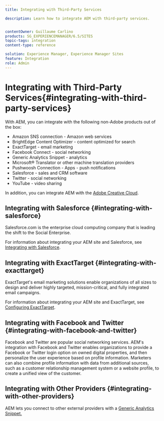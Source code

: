 ```yaml
---
title: Integrating with Third-Party Services

description: Learn how to integrate AEM with third-party services.


contentOwner: Guillaume Carlino
products: SG_EXPERIENCEMANAGER/6.5/SITES
topic-tags: integration
content-type: reference

solution: Experience Manager, Experience Manager Sites
feature: Integration
role: Admin
---
```

# Integrating with Third-Party Services{#integrating-with-third-party-services}

With AEM, you can integrate with the following non-Adobe products out of the box:

* Amazon SNS connection - Amazon web services
* BrightEdge Content Optimizer - content optimized for search
* ExactTarget - email marketing
* Facebook Connect - social networking
* Generic Analytics Snippet - analytics
* Microsoft&reg; Translator or other machine translation providers
* Pushwoosh Connection - Apps - push notifications
* Salesforce - sales and CRM software
* Twitter - social networking
* YouTube - video sharing

In addition, you can integrate AEM with the [Adobe Creative Cloud](/help/assets/aem-cc-integration-best-practices.md).

## Integrating with Salesforce {#integrating-with-salesforce}

Salesforce.com is the enterprise cloud computing company that is leading the shift to the Social Enterprise.

For information about integrating your AEM site and Salesforce, see [Integrating with Salesforce](/help/sites-administering/salesforce.md).


## Integrating with ExactTarget {#integrating-with-exacttarget}

ExactTarget's email marketing solutions enable organizations of all sizes to design and deliver highly targeted, mission-critical, and fully integrated email campaigns.

For information about integrating your AEM site and ExactTarget, see [Configuring ExactTarget](/help/sites-administering/exacttarget.md).

## Integrating with Facebook and Twitter {#integrating-with-facebook-and-twitter}

Facebook and Twitter are popular social networking services. AEM's integration with Facebook and Twitter enables organizations to provide a Facebook or Twitter login option on owned digital properties, and then personalize the user experience based on profile information. Marketers can also combine profile information with data from additional sources, such as a customer relationship management system or a website profile, to create a unified view of the customer.

## Integrating with Other Providers {#integrating-with-other-providers}

AEM lets you connect to other external providers with a [Generic Analytics Snippet.](/help/sites-administering/external-providers.md)
